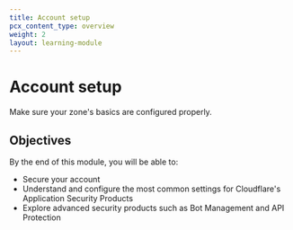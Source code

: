 ```yaml
---
title: Account setup
pcx_content_type: overview
weight: 2
layout: learning-module
---
```


# Account setup

Make sure your zone's basics are configured properly. 

## Objectives

By the end of this module, you will be able to:

- Secure your account
- Understand and configure the most common settings for Cloudflare's Application Security Products
- Explore advanced security products such as Bot Management and API Protection



